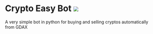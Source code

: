 # Crypto Easy Bot <img src="https://img.shields.io/badge/status-discontinued-red.svg">

A very simple bot in python for buying and selling cryptos automatically from GDAX
